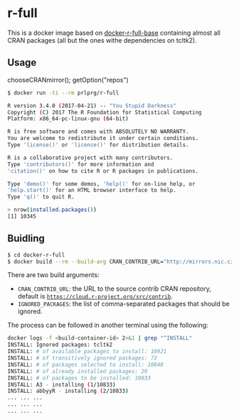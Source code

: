 # r-full

This is a docker image based on [docker-r-full-base](https://github.com/PRL-PRG/docker-r-full-base) 
containing almost all CRAN packages (all but the ones withe dependencies on tcltk2).

## Usage

chooseCRANmirror(); getOption("repos")

```sh
$ docker run -ti --rm prlprg/r-full

R version 3.4.0 (2017-04-21) -- "You Stupid Darkness"
Copyright (C) 2017 The R Foundation for Statistical Computing
Platform: x86_64-pc-linux-gnu (64-bit)

R is free software and comes with ABSOLUTELY NO WARRANTY.
You are welcome to redistribute it under certain conditions.
Type 'license()' or 'licence()' for distribution details.

R is a collaborative project with many contributors.
Type 'contributors()' for more information and
'citation()' on how to cite R or R packages in publications.

Type 'demo()' for some demos, 'help()' for on-line help, or
'help.start()' for an HTML browser interface to help.
Type 'q()' to quit R.

> nrow(installed.packages())
[1] 10345
```

## Buidling

```sh
$ cd docker-r-full
$ docker build --rm --build-arg CRAN_CONTRIB_URL="http://mirrors.nic.cz/R/src/contrib" --build-arg IGNORED_PACKAGES="tcltk2" -t prl-prg/r-full .
```

There are two build arguments:
- `CRAN_CONTRIB_URL`: the URL to the source contrib CRAN repository, default is [`https://cloud.r-project.org/src/contrib`](https://cloud.r-project.org/src/contrib).
- `IGNORED_PACKAGES`: the list of comma-separated packages that should be ignored.

The process can be followed in another terminal using the following:

```sh
docker logs -f <build-container-id> 2>&1 | grep "^INSTALL"
INSTALL: Ignored packages: tcltk2
INSTALL: # of available packages to install: 10921
INSTALL: # of transitively ignored packages: 73
INSTALL: # of packages selected to install: 10848
INSTALL: # of already installed packages: 29
INSTALL: # of packages to be installed: 10833
INSTALL: A3 - installing (1/10833)
INSTALL: abbyyR - installing (2/10833)
... ... ...
... ... ...
... ... ...
```
